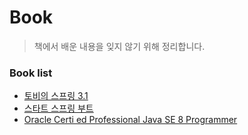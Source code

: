 # Book
> 책에서 배운 내용을 잊지 않기 위해 정리합니다.

### Book list

* [토비의 스프링 3.1](tobyspring/contents.md)
* [스타트 스프링 부트](startspringboot/contents.md)
* [Oracle Certi ed Professional Java SE 8 Programmer](ocpjp/contents.md)